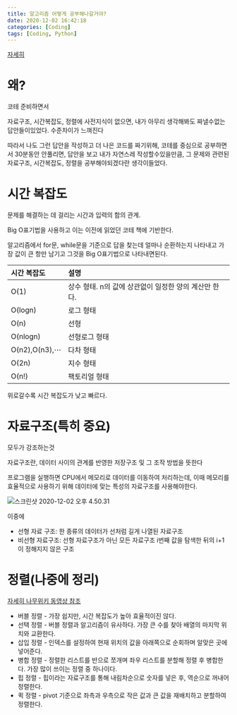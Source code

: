```yaml
---
title: 알고리즘 어떻게 공부해나갈거야?
date: 2020-12-02 16:42:18
categories: [Coding]
tags: [Coding, Python]
---
```


[자세히](https://blog.yena.io/studynote/2018/11/14/Algorithm-Basic.html)

# 왜?

코테 준비하면서

자료구조, 시간복잡도, 정렬에 사전지식이 없으면, 내가 아무리 생각해봐도 짜낼수없는 답안들이있었다. 수준차이가 느껴진다

따라서 나도 그런 답안을 작성하고 더 나은 코드를 짜기위해, 코테를 중심으로 공부하면서 30분동안 안풀리면, 답안을 보고 내가 자연스레 작성할수있을만큼, 그 문제와 관련된 자료구조, 시간복잡도, 정렬을 공부해야되겠다란 생각이들었다.

# 시간 복잡도

문제를 해결하는 데 걸리는 시간과 입력의 함의 관계.

Big O표기법을 사용하고 이는 이전에 읽었던 코테 책에 기반한다.

알고리즘에서 for문, while문을 기준으로 답을 찾는데 얼마나 순환하는지 나타내고 가장 값이 큰 항만 남기고 그것을 Big O표기법으로 나타내면된다.

| 시간 복잡도   | 설명                                                  |
| :------------ | :---------------------------------------------------- |
| O(1)          | 상수 형태. n의 값에 상관없이 일정한 양의 계산만 한다. |
| O(logn)       | 로그 형태                                             |
| O(n)          | 선형                                                  |
| O(nlogn)      | 선형로그 형태                                         |
| O(n2),O(n3),⋯ | 다차 형태                                             |
| O(2n)         | 지수 형태                                             |
| O(n!)         | 팩토리얼 형태                                         |

위로갈수록 시간 복잡도가 낮고 빠르다.

# 자료구조(특히 중요)

모두가 강조하는것

자료구조란, 데이터 사이의 관계를 반영한 저장구조 및 그 조작 방법을 뜻한다

프로그램을 실행하면 CPU에서 메모리로 데이터를 이동하여 처리하는데, 이때 메모리를 효율적으로 사용하기 위해 데이터에 맞는 특성의 자료구조를 사용해야한다.

![스크린샷 2020-12-02 오후 4.50.31](https://tva1.sinaimg.cn/large/0081Kckwgy1gl9k9e4tv0j30y40s0wkh.jpg)

이중에

- 선형 자료 구조: 한 종류의 데이터가 선처럼 길게 나열된 자료구조
- 비선형 자료구조: 선형 자료구조가 아닌 모든 자료구조 i번째 값을 탐색한 뒤의 i+1이 정해지지 않은 구조

# 정렬(나중에 정리)

[자세히 나무위키 동영상 참조](https://namu.wiki/w/%EC%A0%95%EB%A0%AC%20%EC%95%8C%EA%B3%A0%EB%A6%AC%EC%A6%98)

- 버블 정렬 - 가장 쉽지만, 시간 복잡도가 높아 효율적이진 않다.
- 선택 정렬 - 버블 정렬과 알고리즘이 유사하다. 가장 큰 수를 찾아 배열의 마지막 위치와 교환한다.
- 삽입 정렬 - 인덱스를 설정하여 현재 위치의 값을 아래쪽으로 순회하며 알맞은 곳에 넣어준다.
- 병합 정렬 - 정렬한 리스트를 반으로 쪼개며 좌우 리스트를 분할해 정렬 후 병합한다. 가장 많이 쓰이는 정렬 중 하나이다.
- 힙 정렬 - 힙이라는 자료구조를 통해 내림차순으로 숫자를 넣은 후, 역순으로 꺼내어 정렬한다.
- 퀵 정렬 - pivot 기준으로 좌측과 우측으로 작은 값과 큰 값을 재배치하고 분할하여 정렬한다.

